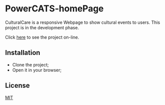 # PowerCATS-homePage

CulturalCare is a responsive Webpage to show cultural events to users. This project is in the development phase.

Click [here](https://...) to see the project on-line.

## Installation

- Clone the project;
- Open it in your browser;

## License

[MIT](https://choosealicense.com/licenses/mit/)
